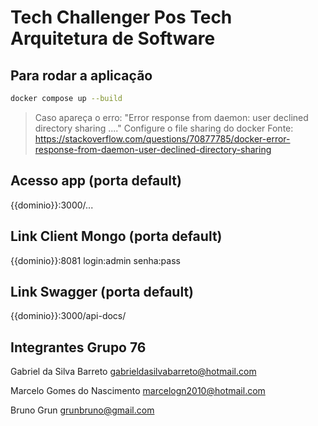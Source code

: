 # Tech Challenger Pos Tech Arquitetura de Software

## Para rodar a aplicação
```sh
docker compose up --build
```

> Caso apareça o erro: "Error response from daemon: user declined directory sharing ...."
> Configure o file sharing do docker
> Fonte: https://stackoverflow.com/questions/70877785/docker-error-response-from-daemon-user-declined-directory-sharing

## Acesso app (porta default)
{{dominio}}:3000/...

## Link Client Mongo (porta default)
{{dominio}}:8081
login:admin
senha:pass

## Link Swagger (porta default)
{{dominio}}:3000/api-docs/

## Integrantes Grupo 76

Gabriel da Silva Barreto
gabrieldasilvabarreto@hotmail.com

Marcelo Gomes do Nascimento
marcelogn2010@hotmail.com

Bruno Grun
grunbruno@gmail.com 

